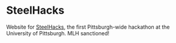 SteelHacks
===========

Website for [SteelHacks](http://www.steelhacks.com/ "SteelHacks"), the first Pittsburgh-wide hackathon at the University of Pittsburgh. MLH sanctioned!  

